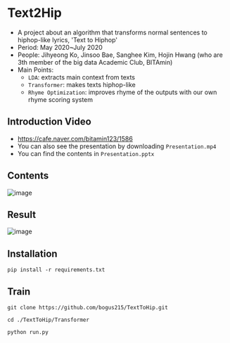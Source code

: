 # Text2Hip
* A project about an algorithm that transforms normal sentences to hiphop-like lyrics, 'Text to Hiphop'
* Period: May 2020~July 2020
* People: Jihyeong Ko, Jinsoo Bae, Sanghee Kim, Hojin Hwang (who are 3th member of the big data Academic Club, BITAmin)
* Main Points: 
  - `LDA`: extracts main context from texts
  - `Transformer`: makes texts hiphop-like
  - `Rhyme Optimization`: improves rhyme of the outputs with our own rhyme scoring system


## Introduction Video
- https://cafe.naver.com/bitamin123/1586
- You can also see the presentation by downloading `Presentation.mp4`
- You can find the contents in `Presentation.pptx`


## Contents
![image](https://user-images.githubusercontent.com/53327766/87830869-f9e28400-c8bc-11ea-892b-5d7e5f4bcc68.png)


## Result
![image](https://user-images.githubusercontent.com/53327766/87831333-2ba81a80-c8be-11ea-9faf-b28fd63081b9.png)

## Installation
`pip install -r requirements.txt` 

## Train
`git clone https://github.com/bogus215/TextToHip.git`  

`cd ./TextToHip/Transformer`  

`python run.py`

